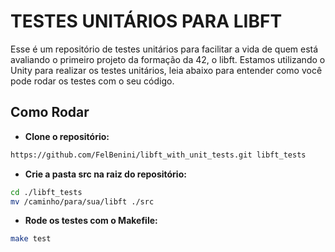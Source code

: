 # TESTES UNITÁRIOS PARA LIBFT

Esse é um repositório de testes unitários para facilitar a vida de quem está avaliando o primeiro projeto da formação da 42, o libft. Estamos utilizando o Unity para realizar os testes unitários, leia abaixo para entender como você pode rodar os testes com o seu código.

## Como Rodar

- **Clone o repositório:**
```bash
https://github.com/FelBenini/libft_with_unit_tests.git libft_tests
```
- **Crie a pasta src na raiz do repositório:**
```bash
cd ./libft_tests
mv /caminho/para/sua/libft ./src
```
- **Rode os testes com o Makefile:**
```bash
make test
```
